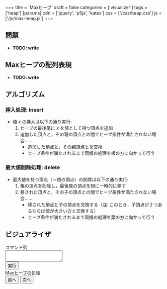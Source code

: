 +++
title = 'Maxヒープ'
draft = false
categories = ['visualizer']
tags = ['heap']
[params]
    cdn = ['jquery', 'p5js', 'katex']
    css = ['/css/heap.css']
    js = ['/js/max-heap.js']
+++

## 問題

* **TODO: write**

## Maxヒープの配列表現

* **TODO: write**

## アルゴリズム

### 挿入処理: insert

* 値 $x$ の挿入は以下の通り実行:
    1. ヒープの最後尾に $x$ を値として持つ頂点を追加
    2. 追加した頂点と，その親の頂点との間でヒープ条件が満たされない場合……
        * 追加した頂点と，その親頂点とを交換
        * ヒープ条件が満たされるまで同様の処理を根の方に向かって行う

### 最大値削除処理: delete

* 最大値を持つ頂点（＝根の頂点）の削除は以下の通り実行:
    1. 根の頂点を削除し，最後尾の頂点を根に一時的に移す
    2. 移された頂点と，その子の頂点との間でヒープ条件が満たされない場合……
        * 移された頂点と子の頂点を交換する（注: このとき，子頂点が２つあるならば値が大きい方と交換する）
        * ヒープ条件が満たされるまで同様の処理を葉の方に向かって行う

## ビジュアライザ

<div class="container">
  <div>
    <label for="program">コマンド列</label><br>
    <textarea class="w-full" id="program"></textarea><br>
    <button class="alg-btn" id="run">実行</button>
  </div>
  <div>
    <label>Maxヒープの処理</label>
    <div class="mb-1" id="canvas-hole"></div>
    <div class="text-center">
      <button class="alg-btn" id="prev">前へ</button>
      <button class="alg-btn" id="next">次へ</button>
    </div>
  </div>
</div>

